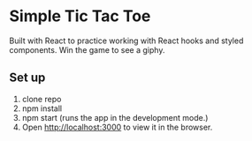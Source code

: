 # Simple Tic Tac Toe
Built with React to practice working with React hooks and styled components. Win the game to see a giphy. 

## Set up 
1. clone repo
2. npm install 
3. npm start (runs the app in the development mode.)
4. Open [http://localhost:3000](http://localhost:3000) to view it in the browser.

